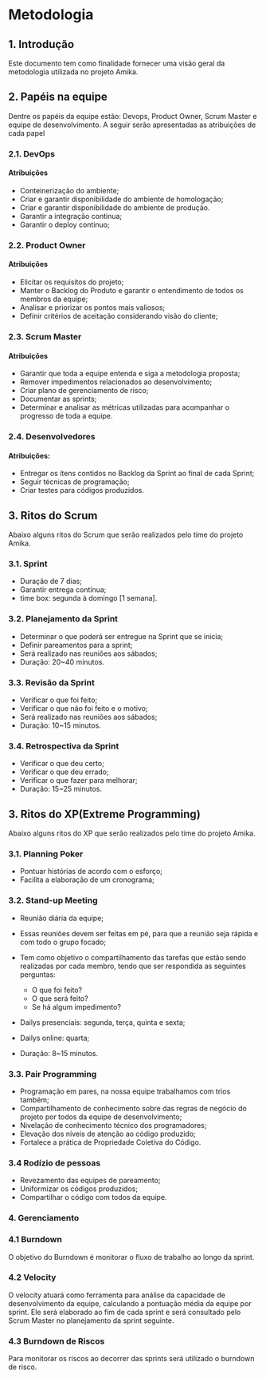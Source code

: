 # Metodologia

## 1. Introdução

Este documento tem como finalidade fornecer uma visão geral da metodologia utilizada no projeto Amika.

## 2. Papéis na equipe

Dentre os papéis da equipe estão: Devops, Product Owner, Scrum Master e equipe de desenvolvimento. A seguir serão apresentadas as atribuições de cada papel

### 2.1. DevOps

#### Atribuições

- Conteinerização do ambiente;
- Criar e garantir disponibilidade do ambiente de homologação;
- Criar e garantir disponibilidade do ambiente de produção.
- Garantir a integração continua;
- Garantir o deploy continuo;

### 2.2. Product Owner

#### Atribuições

- Elicitar os requisitos do projeto;
- Manter o Backlog do Produto e garantir o entendimento de todos os membros da equipe;
- Analisar e priorizar os pontos mais valiosos;
- Definir critérios de aceitação considerando visão do cliente;

### 2.3. Scrum Master

#### Atribuições

- Garantir que toda a equipe entenda e siga a metodologia proposta;
- Remover impedimentos relacionados ao desenvolvimento;
- Criar plano de gerenciamento de risco;
- Documentar as sprints;
- Determinar e analisar as métricas utilizadas para acompanhar o progresso de toda a equipe.

### 2.4. Desenvolvedores

#### Atribuições:

- Entregar os ítens contidos no Backlog da Sprint ao final de cada Sprint;
- Seguir técnicas de programação;
- Criar testes para códigos produzidos.

## 3. Ritos do Scrum

Abaixo alguns ritos do Scrum que serão realizados pelo time do projeto Amika.

### 3.1. Sprint

- Duração de 7 dias;
- Garantir entrega contínua;
- time box: segunda à domingo [1 semana].

### 3.2. Planejamento da Sprint

- Determinar o que poderá ser entregue na Sprint que se inicia;
- Definir pareamentos para a sprint;
- Será realizado nas reuniões aos sábados;
- Duração: 20~40 minutos.

### 3.3. Revisão da Sprint

- Verificar o que foi feito;
- Verificar o que não foi feito e o motivo;
- Será realizado nas reuniões aos sábados;
- Duração: 10~15 minutos.

### 3.4. Retrospectiva da Sprint

- Verificar o que deu certo;
- Verificar o que deu errado;
- Verificar o que fazer para melhorar;
- Duração: 15~25 minutos.

## 3. Ritos do XP(Extreme Programming)

Abaixo alguns ritos do XP que serão realizados pelo time do projeto Amika.

### 3.1. Planning Poker

- Pontuar histórias de acordo com o esforço;
- Facilita a elaboração de um cronograma;

### 3.2. Stand-up Meeting

- Reunião diária da equipe;
- Essas reuniões devem ser feitas em pé, para que a reunião seja rápida e com todo o grupo focado;
- Tem como objetivo o compartilhamento das tarefas que estão sendo realizadas por cada membro, tendo que ser respondida as seguintes perguntas:
    - O que foi feito?
    - O que será feito?
    - Se há algum impedimento?

- Dailys presenciais: segunda, terça, quinta e sexta;
- Dailys online: quarta;
- Duração: 8~15 minutos.

### 3.3. Pair Programming

- Programação em pares, na nossa equipe trabalhamos com trios também;
- Compartilhamento de conhecimento sobre das regras de negócio do projeto por todos da equipe de desenvolvimento;
- Nivelação de conhecimento técnico dos programadores;
- Elevação dos níveis de atenção ao código produzido;
- Fortalece a prática de Propriedade Coletiva do Código.

### 3.4 Rodízio de pessoas

- Revezamento das equipes de pareamento;
- Uniformizar os códigos produzidos;
- Compartilhar o código com todos da equipe.

### 4. Gerenciamento

### 4.1 Burndown

O objetivo do Burndown é monitorar o fluxo de trabalho ao longo da sprint.

### 4.2 Velocity 

O velocity atuará como ferramenta para análise da capacidade de desenvolvimento da equipe, calculando a pontuação média da equipe por sprint. Ele será elaborado ao fim de cada sprint e será consultado pelo Scrum Master no planejamento da sprint seguinte.

### 4.3 Burndown de Riscos

Para monitorar os riscos ao decorrer das sprints será utilizado o burndown de risco.
